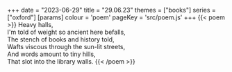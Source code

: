 +++
date = "2023-06-29"
title = "29.06.23"
themes = ["books"]
series = ["oxford"]
[params]
  colour = 'poem'
  pageKey = 'src/poem.js'
+++
{{< poem >}}
Heavy halls,  
I'm told of weight so ancient here befalls,  
The stench of books and history told,  
Wafts viscous through the sun-lit streets,  
And words amount to tiny hills,  
That slot into the library walls.
{{< /poem >}}